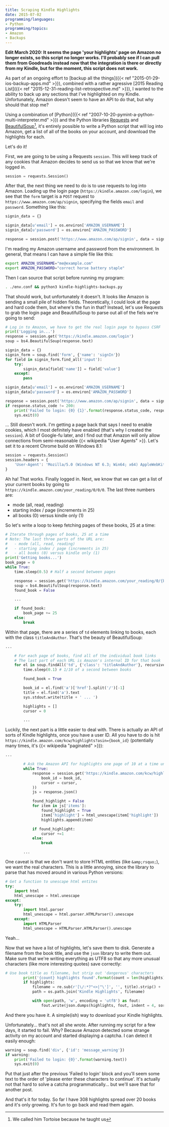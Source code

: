 ```yaml
---
title: Scraping Kindle Highlights
date: 2015-07-02
programming/languages:
- Python
programming/topics:
- Amazon
- Backups
---
```

<b>Edit March 2020: It seems the page 'your highlights' page on Amazon no longer exists, so this script no longer works. I'll probably see if I can pull them from Goodreads instead now that the integration is there or directly from my Kindle, but for the moment, this script does not work.</b>

As part of an ongoing effort to [backup all the things]({{< ref "2015-01-29-ios-backup-apps.md" >}}), combined with a rather agressive [2015 Reading List]({{< ref "2015-12-31-reading-list-retrospective.md" >}}), I wanted to the ability to back up any sections that I've highlighted on my Kindle. Unfortunately, Amazon doesn't seem to have an API to do that, but why should that stop me?

Using a combination of [Python]({{< ref "2007-10-20-pymint-a-python-multi-interpreter.md" >}}) and the Python libraries <a href="http://docs.python-requests.org/en/latest/">Requests</a> and <a href="http://www.crummy.com/software/BeautifulSoup/">BeautifulSoup</a>[^1], it's entirely possible to write a Python script that will log into Amazon, get a list of all of the books on your account, and download the highlights for each.

Let's do it!

<!--more-->

First, we are going to be using a Requests `session`. This will keep track of any cookies that Amazon decides to send us so that we know that we're logged in.

```python
session = requests.Session()
```

After that, the next thing we need to do is to use requests to log into Amazon. Loading up the login page (`https://kindle.amazon.com/login`), we see that the `form` target is a `POST` request to `https://www.amazon.com/ap/signin`, specifying the fields `email` and `password`. Something like this:

```python
signin_data = {}

signin_data[u'email'] = os.environ['AMAZON_USERNAME']
signin_data[u'password'] = os.environ['AMAZON_PASSWORD']

response = session.post('https://www.amazon.com/ap/signin', data = signin_data)
```

I'm reading my Amazon username and password from the environment. In general, that means I can have a simple file like this:

```bash
export AMAZON_USERNAME="me@example.com"
export AMAZON_PASSWORD="correct horse battery staple"
```

Then I can source that script before running my program:

```bash
. ./env.conf && python3 kindle-highlights-backups.py
```

That should work, but unfortunately it doesn't. It looks like Amazon is sending a small pile of hidden fields. Theoretically, I could look at the page and hard code them, but where's the fun in that? Instead, let's use Requests to grab the login page and BeautifulSoup to parse out all of the fiels we're going to send:

```python
# Log in to Amazon, we have to get the real login page to bypass CSRF
print('Logging in...')
response = session.get('https://kindle.amazon.com/login')
soup = bs4.BeautifulSoup(response.text)

signin_data = {}
signin_form = soup.find('form', {'name': 'signIn'})
for field in signin_form.find_all('input'):
    try:
        signin_data[field['name']] = field['value']
    except:
        pass

signin_data[u'email'] = os.environ['AMAZON_USERNAME']
signin_data[u'password'] = os.environ['AMAZON_PASSWORD']

response = session.post('https://www.amazon.com/ap/signin', data = signin_data)
if response.status_code != 200:
    print('Failed to login: {0} {1}'.format(response.status_code, response.reason))
    sys.exit(0)
```

... Still doesn't work. I'm getting a page back that says I need to enable cookies, which I most definitely have enabled (that's why I created the `session`). A bit of Google-fu later, and I find out that Amazon will only allow connections from semi-reasonable {{< wikipedia "User Agents" >}}. Let's set it to a recent Chrome build on Windows 8.1:

```python
session = requests.Session()
session.headers = {
    'User-Agent': 'Mozilla/5.0 (Windows NT 6.3; Win64; x64) AppleWebKit/537.36 (KHTML, like Gecko) Chrome/44.0.2403.61 Safari/537.36'
}
```

Ah ha! That works. Finally logged in. Next, we know that we can get a list of your current books by going to `https://kindle.amazon.com/your_reading/0/0/0`. The last three numbers are:


* mode (all, read, reading)
* starting index / page (increments in 25)
* all books (0) versus kindle only (1)


So let's write a loop to keep fetching pages of these books, 25 at a time:

```python
# Iterate through pages of books, 25 at a time
# Note: The last three parts of the URL are:
#   - mode (all, read, reading)
#   - starting index / page (increments in 25)
#   - all books (0) versus kindle only (1)
print('Getting books...')
book_page = 0
while True:
    time.sleep(0.5) # Half a second between pages

    response = session.get('https://kindle.amazon.com/your_reading/0/{book_page}/0'.format(book_page = book_page))
    soup = bs4.BeautifulSoup(response.text)
    found_book = False

    ...

    if found_book:
        book_page += 25
    else:
        break
```

Within that page, there are a series of `td` elements linking to books, each with the class `titleAndAuthor`. That's the beauty of BeautifulSoup:

```python
...

    # For each page of books, find all of the individual book links
    # The last part of each URL is Amazon's internal ID for that book
    for el in soup.findAll('td', {'class': 'titleAndAuthor'}, recursive = True):
        time.sleep(0.1) # 1/10 of a second between books

        found_book = True

        book_id = el.find('a')['href'].split('/')[-1]
        title = el.find('a').text
        sys.stdout.write(title + ' ... ')

        highlights = []
        cursor = 0

        ...
```

Luckily, the next part is a little easier to deal with. There is actually an API of sorts of Kindle highlights, once you have a user ID. All you have to do is hit `https://kindle.amazon.com/kcw/highlights?asin={book_id}` (potentially many times, it's {{< wikipedia "paginated" >}}):

```python
...

        # Ask the Amazon API for highlights one page of 10 at a time until we have them all
        while True:
            response = session.get('https://kindle.amazon.com/kcw/highlights?asin={book_id}&cursor={cursor}&count=10'.format(
                book_id = book_id,
                cursor = cursor,
            ))
            js = response.json()

            found_highlight = False
            for item in js['items']:
                found_highlight = True
                item['highlight'] = html_unescape(item['highlight'])
                highlights.append(item)

            if found_highlight:
                cursor +=1
            else:
                break

        ...
```

One caveat is that we don't want to store HTML entities (like `&amp;rsquo;`), we want the real characters. This is a little annoying, since the library to parse that has moved around in various Python versions:

```python
# Get a function to unescape html entites
try:
    import html
    html_unescape = html.unescape
except:
    try:
        import html.parser
        html_unescape = html.parser.HTMLParser().unescape
    except:
        import HTMLParser
        html_unescape = HTMLParser.HTMLParser().unescape
```

Yeah...

Now that we have a list of highlights, let's save them to disk. Generate a filename from the book title, and use the `json` library to write them out. Make sure that we're writing everything as UTF8 so that any more unusual characters (like more interesting quotes) save correctly:

```python
# Use book title as filename, but strip out 'dangerous' characters
        print('{count} highlights found'.format(count = len(highlights)))
        if highlights:
            filename = re.sub(r'[\/:*?"<>|"\']', '', title).strip() + '.json'
            path = os.path.join('Kindle Highlights', filename)

            with open(path, 'w', encoding = 'utf8') as fout:
                fout.write(json.dumps(highlights, fout, indent = 4, sort_keys = True, ensure_ascii = False))
```

And there you have it. A simple(ish) way to download your Kindle highlights.

Unfortunately... that's not all she wrote. After running my script for a few days, it started to fail. Why? Because Amazon detected some strange activity on my account and started displaying a captcha. I can detect it easily enough:

```python
warning = soup.find('div', {'id': 'message_warning'})
if warning:
    print('Failed to login: {0}'.format(warning.text))
    sys.exit(0)
```

Put that just after the previous 'Failed to login' block and you'll seem some text to the order of 'please enter these characters to continue'. It's actually not that hard to solve a catcha programmatically... but we'll save that for another post.

And that's it for today. So far I have 308 highlights spread over 20 books and it's only growing. It's fun to go back and read them again.

[^1]: We called him Tortoise because he taught us